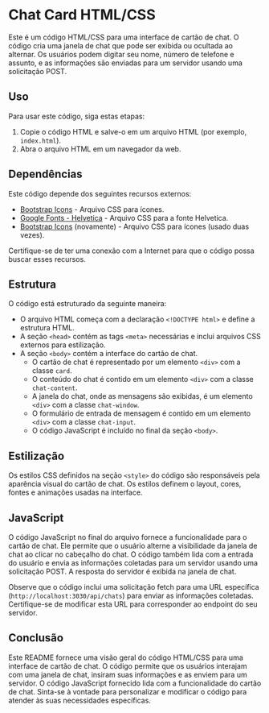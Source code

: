 # Chat Card HTML/CSS

Este é um código HTML/CSS para uma interface de cartão de chat. O código cria uma janela de chat que pode ser exibida ou ocultada ao alternar. Os usuários podem digitar seu nome, número de telefone e assunto, e as informações são enviadas para um servidor usando uma solicitação POST.

## Uso

Para usar este código, siga estas etapas:

1. Copie o código HTML e salve-o em um arquivo HTML (por exemplo, `index.html`).
2. Abra o arquivo HTML em um navegador da web.

## Dependências

Este código depende dos seguintes recursos externos:

- [Bootstrap Icons](https://icons.getbootstrap.com/) - Arquivo CSS para ícones.
- [Google Fonts - Helvetica](https://fonts.google.com/specimen/Helvetica) - Arquivo CSS para a fonte Helvetica.
- [Bootstrap Icons](https://icons.getbootstrap.com/) (novamente) - Arquivo CSS para ícones (usado duas vezes).

Certifique-se de ter uma conexão com a Internet para que o código possa buscar esses recursos.

## Estrutura

O código está estruturado da seguinte maneira:

- O arquivo HTML começa com a declaração `<!DOCTYPE html>` e define a estrutura HTML.
- A seção `<head>` contém as tags `<meta>` necessárias e inclui arquivos CSS externos para estilização.
- A seção `<body>` contém a interface do cartão de chat.
  - O cartão de chat é representado por um elemento `<div>` com a classe `card`.
  - O conteúdo do chat é contido em um elemento `<div>` com a classe `chat-content`.
  - A janela do chat, onde as mensagens são exibidas, é um elemento `<div>` com a classe `chat-window`.
  - O formulário de entrada de mensagem é contido em um elemento `<div>` com a classe `chat-input`.
  - O código JavaScript é incluído no final da seção `<body>`.

## Estilização

Os estilos CSS definidos na seção `<style>` do código são responsáveis pela aparência visual do cartão de chat. Os estilos definem o layout, cores, fontes e animações usadas na interface.

## JavaScript

O código JavaScript no final do arquivo fornece a funcionalidade para o cartão de chat. Ele permite que o usuário alterne a visibilidade da janela de chat ao clicar no cabeçalho do chat. O código também lida com a entrada do usuário e envia as informações coletadas para um servidor usando uma solicitação POST. A resposta do servidor é exibida na janela de chat.

Observe que o código inclui uma solicitação fetch para uma URL específica (`http://localhost:3030/api/chats`) para enviar as informações coletadas. Certifique-se de modificar esta URL para corresponder ao endpoint do seu servidor.

## Conclusão

Este README fornece uma visão geral do código HTML/CSS para uma interface de cartão de chat. O código permite que os usuários interajam com uma janela de chat, insiram suas informações e as enviem para um servidor. O código JavaScript fornecido lida com a funcionalidade do cartão de chat. Sinta-se à vontade para personalizar e modificar o código para atender às suas necessidades específicas.
